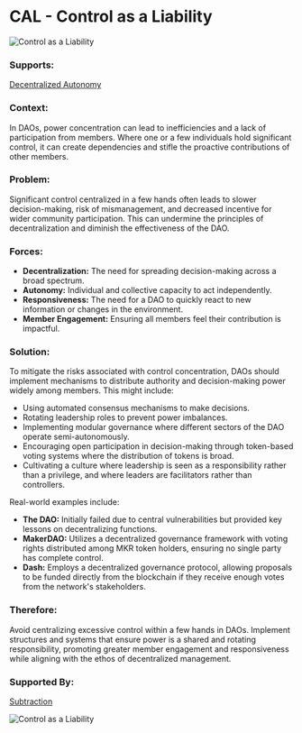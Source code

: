 # CAL - Control as a Liability

![Control as a Liability](./output/illustrations/control_as_a_liability.png)

### Supports:
[Decentralized Autonomy](./decentralized_autonomy.html)

### Context:
In DAOs, power concentration can lead to inefficiencies and a lack of participation from members. Where one or a few individuals hold significant control, it can create dependencies and stifle the proactive contributions of other members.

### Problem:
Significant control centralized in a few hands often leads to slower decision-making, risk of mismanagement, and decreased incentive for wider community participation. This can undermine the principles of decentralization and diminish the effectiveness of the DAO.

### Forces:
- **Decentralization:** The need for spreading decision-making across a broad spectrum.
- **Autonomy:** Individual and collective capacity to act independently.
- **Responsiveness:** The need for a DAO to quickly react to new information or changes in the environment.
- **Member Engagement:** Ensuring all members feel their contribution is impactful.

### Solution:
To mitigate the risks associated with control concentration, DAOs should implement mechanisms to distribute authority and decision-making power widely among members. This might include:
- Using automated consensus mechanisms to make decisions.
- Rotating leadership roles to prevent power imbalances.
- Implementing modular governance where different sectors of the DAO operate semi-autonomously.
- Encouraging open participation in decision-making through token-based voting systems where the distribution of tokens is broad.
- Cultivating a culture where leadership is seen as a responsibility rather than a privilege, and where leaders are facilitators rather than controllers.

Real-world examples include:
- **The DAO:** Initially failed due to central vulnerabilities but provided key lessons on decentralizing functions.
- **MakerDAO:** Utilizes a decentralized governance framework with voting rights distributed among MKR token holders, ensuring no single party has complete control.
- **Dash:** Employs a decentralized governance protocol, allowing proposals to be funded directly from the blockchain if they receive enough votes from the network's stakeholders.

### Therefore:
Avoid centralizing excessive control within a few hands in DAOs. Implement structures and systems that ensure power is a shared and rotating responsibility, promoting greater member engagement and responsiveness while aligning with the ethos of decentralized management.

### Supported By:
[Subtraction](./subtraction.html)

![Control as a Liability](./output/control_as_a_liability_specific_graph.png)